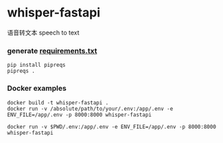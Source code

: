 # whisper-fastapi
语音转文本
speech to text
### generate [requirements.txt](backend/requirements.txt)
```shell
pip install pipreqs
pipreqs .
```

### Docker examples
 
```shell
docker build -t whisper-fastapi .                            
docker run -v /absolute/path/to/your/.env:/app/.env -e ENV_FILE=/app/.env -p 8000:8000 whisper-fastapi
```

```shell
docker run -v $PWD/.env:/app/.env -e ENV_FILE=/app/.env -p 8000:8000 whisper-fastapi
```

